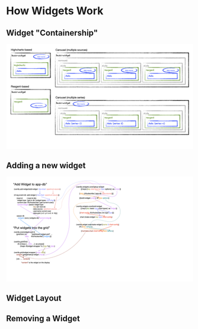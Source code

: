 # How Widgets Work


## Widget "Containership"

![widget-containership](images/widget-containership.png)


## Adding a new widget

![adding-a-new-widget](images/add-new-widget.png)


## Widget Layout






## Removing a Widget